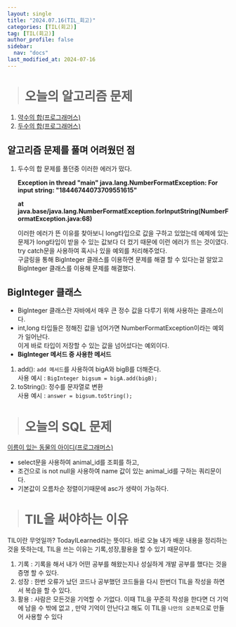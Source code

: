 ```yaml
---
layout: single
title: "2024.07.16(TIL_회고)"
categories: [TIL(회고)]
tag: [TIL(회고)]
author_profile: false
sidebar:
  nav: "docs"
last_modified_at: 2024-07-16
---
```


> # 오늘의 알고리즘 문제

1.  [약수의 합(프로그래머스)](https://school.programmers.co.kr/learn/courses/30/lessons/12928)
2.  [두수의 합(프로그래머스)](https://school.programmers.co.kr/learn/courses/30/lessons/181846)

## 알고리즘 문제를 풀며 어려웠던 점

1. 두수의 합 문제를 풀던중 이러한 에러가 떴다.<br>

   **Exception in thread "main" java.lang.NumberFormatException: For input string: "18446744073709551615"**

   **at java.base/java.lang.NumberFormatException.forInputString(NumberFormatException.java:68)**
   <br>

   이러한 에러가 뜬 이유를 찾아보니 long타입으로 값을 구하고 있었는데 예제에 있는 문제가 long타입이 받을 수 있는 값보다 더 컸기 때문에 이런 에러가 뜨는 것이였다.<br>
   try catch문을 사용하여 혹시나 있을 예외를 처리해주었다.<br>
   구글링을 통해 BigInteger 클래스를 이용하면 문제를 해결 할 수 있다는걸 알았고 BigInteger 클래스를 이용해 문제를 해결했다.

## BigInteger 클래스

- BigInteger 클래스란 자바에서 매우 큰 정수 값을 다루기 위해 사용하는 클래스이다.
- int,long 타입들은 정해진 값을 넘어가면 NumberFormatException이라는 예외가 일어난다.<br>
  이게 바로 타입이 저장할 수 있는 값을 넘어섰다는 예외이다.
  <br>
- **BigInteger 메서드 중 사용한 메서드**

1.  add(): `add 메서드`를 사용하여 bigA와 bigB를 더해준다.<br>
    사용 예시 : `BigInteger bigsum = bigA.add(bigB);`
2.  toString(): 정수를 문자열로 변환<br>
    사용 예시 : `answer = bigsum.toString();`

> # 오늘의 SQL 문제

[이름이 있는 동물의 아이디(프로그래머스)](https://school.programmers.co.kr/learn/courses/30/lessons/59407)

- select문을 사용하여 animal_id를 조회를 하고,
- 조건으로 is not null을 사용하여 name 값이 있는 animal_id를 구하는 쿼리문이다.
- 기본값이 오름차순 정렬이기때문에 asc가 생략이 가능하다.

> # TIL을 써야하는 이유

TIL이란 무엇일까? TodayILearned라는 뜻이다.
바로 오늘 내가 배운 내용을 정리하는것을 뜻하는데, TIL을 쓰는 이유는 기록,성장,활용을 할 수 있기 때문이다.

1. 기록 : 기록을 해서 내가 어떤 공부를 해왔는지나 성실하게 개발 공부를 했다는 것을 증명 할 수 있다.
2. 성장 : 한번 오류가 났던 코드나 공부했던 코드들을 다시 한번더 TIL을 작성을 하면서 복습을 할 수 있다.
3. 활용 : 사람은 모든것을 기억할 수 가없다. 이때 TIL을 꾸준히 작성을 한다면 더 기억에 남을 수 밖에 없고 , 만약 기억이 안난다고 해도 이 TIL을 `나만의 오픈북`으로 만들어 사용할 수 있다
